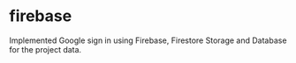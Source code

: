 # firebase

Implemented Google sign in using Firebase, Firestore Storage and Database for the project data.